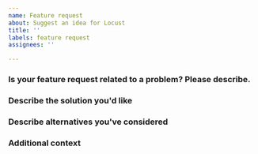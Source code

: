 ```yaml
---
name: Feature request
about: Suggest an idea for Locust
title: ''
labels: feature request
assignees: ''

---
```


<!-- 
If you have a general question about how to use Locust, please check Stack Overflow first https://stackoverflow.com/questions/tagged/locust

You can also ask new questions on SO, https://stackoverflow.com/questions/ask just remember to tag your question with "locust".
-->

### Is your feature request related to a problem? Please describe.
<!-- A clear and concise description of what the problem is. Ex. I'm always frustrated when [...] -->

### Describe the solution you'd like
<!-- A clear and concise description of what you want to happen -->

### Describe alternatives you've considered
<!-- A clear and concise description of any alternative solutions or features you've considered -->

### Additional context
<!-- Add any other context or screenshots about the feature request here -->
